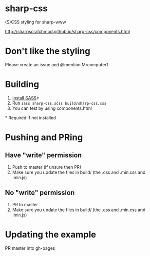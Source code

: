 # sharp-css
(S)CSS styling for sharp-www

http://sharpscratchmod.github.io/sharp-css/components.html

# Don't like the styling
Please create an issue and @mention Mrcomputer1

# Building
1. [Install SASS](http://sass-lang.com/install)*
2. Run `sass sharp-css.scss build/sharp-css.css`
3. You can test by using components.html

\* Required if not installed

# Pushing and PRing
## Have "write" permission
1. Push to master (if unsure then PR)
2. Make sure you update the files in build/ (the .css and .min.css and .min.js)
## No "write" permission
1. PR to master
2. Make sure you update the files in build/ (the .css and .min.css and .min.js)

# Updating the example
PR master into gh-pages
